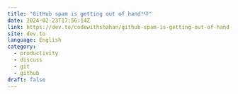 ```yaml
---
title: "GitHub spam is getting out of hand!👎"
date: 2024-02-23T17:56:14Z
link: https://dev.to/codewithshahan/github-spam-is-getting-out-of-hand-1cai?utm_medium=RSS&utm_source=news.12bit.vn
site: dev.to
language: English
category:
  - productivity
  - discuss
  - git
  - github
draft: false
---
```

